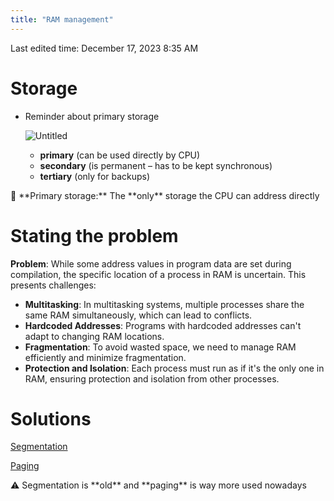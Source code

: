 ```yaml
---
title: "RAM management"
---
```

Last edited time: December 17, 2023 8:35 AM

# Storage

- Reminder about primary storage
    
    ![Untitled](RAM%20management/Untitled.png)
    
    - **primary**
    (can be used directly by CPU)
    - **secondary**
    (is permanent – has to be kept synchronous)
    - **tertiary**
    (only for backups)

<aside>
🧠 **Primary storage:** The **only** storage the CPU can address directly

</aside>

# Stating the problem

**Problem**: While some address values in program data are set during compilation, the specific location of a process in RAM is uncertain. This presents challenges:

- **Multitasking**: In multitasking systems, multiple processes share the same RAM simultaneously, which can lead to conflicts.
- **Hardcoded Addresses**: Programs with hardcoded addresses can't adapt to changing RAM locations.
- **Fragmentation**: To avoid wasted space, we need to manage RAM efficiently and minimize fragmentation.
- **Protection and Isolation**: Each process must run as if it's the only one in RAM, ensuring protection and isolation from other processes.

# Solutions

[Segmentation](RAM%20management/Segmentation.md)

[Paging](RAM%20management/Paging.md)

<aside>
⚠️ Segmentation is **old** and **paging** is way more used nowadays

</aside>
